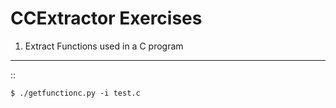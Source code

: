 CCExtractor Exercises
=====================
1. Extract Functions used in a C program
-----------------------------------------

::

    $ ./getfunctionc.py -i test.c
